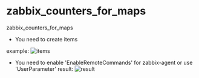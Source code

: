 # zabbix_counters_for_maps
zabbix_counters_for_maps

- You need to create items

example:
![items](https://cloud.githubusercontent.com/assets/12140221/25774491/bce28434-32b9-11e7-8a48-663d33dc4f82.PNG)

- You need to enable 'EnableRemoteCommands' for zabbix-agent or use 'UserParameter'
result:
![result](https://cloud.githubusercontent.com/assets/12140221/25774524/ac8b2978-32ba-11e7-847f-4a3364aef706.PNG)



